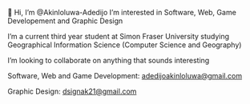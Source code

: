 👋 Hi, I’m @Akinloluwa-Adedijo
I’m interested in Software, Web, Game Developement and Graphic Design

I’m a current third year student at Simon Fraser University studying Geographical Information Science (Computer Science and Geography)

I’m looking to collaborate on anything that sounds interesting

Software, Web and Game Development: adedijoakinloluwa@gmail.com

Graphic Design: dsignak21@gmail.com

<!---
Akinloluwa-Adedijo/Akinloluwa-Adedijo is a ✨ special ✨ repository because its `README.md` (this file) appears on your GitHub profile.
You can click the Preview link to take a look at your changes.
--->
